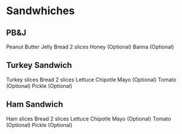 # Sandwhiches

## PB&J

Peanut Butter
Jelly
Bread 2 slices
Honey (Optional)
Banna (Optional)

## Turkey Sandwich

Turkey slices
Bread 2 slices
Lettuce
Chipotle Mayo (Optional)
Tomato (Optional)
Pickle (Optional)

## Ham Sandwich

Ham slices
Bread 2 slices
Lettuce
Chipotle Mayo (Optional)
Tomato (Optional)
Pickle (Optional)

